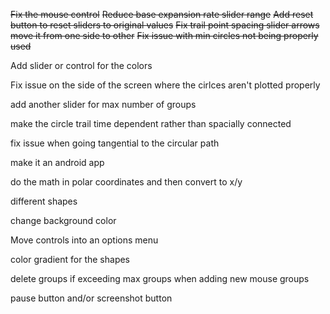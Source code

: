 ~~Fix the mouse control~~
~~Reduce base expansion rate slider range~~
~~Add reset button to reset sliders to original values~~
~~Fix trail point spacing slider arrows move it from one side to other~~
~~Fix issue with min circles not being properly used~~

Add slider or control for the colors

Fix issue on the side of the screen where the cirlces aren't plotted properly

add another slider for max number of groups

make the circle trail time dependent rather than spacially connected

fix issue when going tangential to the circular path

make it an android app

do the math in polar coordinates and then convert to x/y

different shapes

change background color

Move controls into an options menu

color gradient for the shapes

delete groups if exceeding max groups when adding new mouse groups

pause button and/or screenshot button